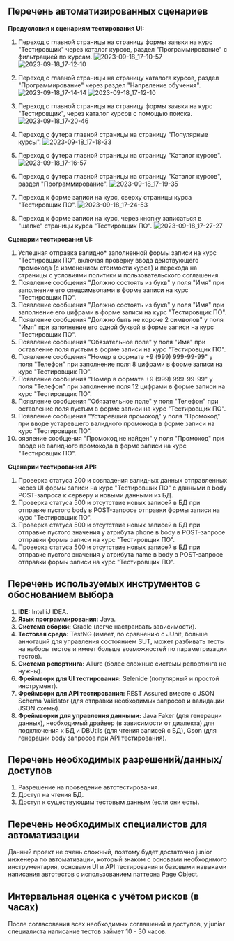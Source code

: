 ## Перечень автоматизированных сценариев

**Предусловия к сценариям тестирования UI:**

1. Переход с главной страницы на страницу формы заявки на курс "Тестировщик" через каталог курсов, раздел "Программирование" с фильтрацией по курсам.
![2023-09-18_17-10-57](https://github.com/Krastist/Auto_10/assets/128929997/81b765fc-c1bf-49bb-972b-28307e122bfd)
![2023-09-18_17-12-10](https://github.com/Krastist/Auto_10/assets/128929997/52fc9b40-41ca-4c03-865a-a45c9d351846)

2. Переход с главной страницы на страницу каталога курсов, раздел "Программирование" через раздел "Напрвление обучения".
![2023-09-18_17-14-14](https://github.com/Krastist/Auto_10/assets/128929997/b577da5f-4e7a-4a61-8da4-05283d90ff4f)
![2023-09-18_17-12-10](https://github.com/Krastist/Auto_10/assets/128929997/183e7729-5a02-4a5d-b6ed-b315584a9d2d)

3. Переход с главной страницы на страницу формы заявки на курс "Тестировщик", через каталог курсов с помощью поиска.
![2023-09-18_17-20-46](https://github.com/Krastist/Auto_10/assets/128929997/85efe905-16d2-48a6-8edf-385c6e93da8e)

4. Переход с футера главной страницы на страницу "Популярные курсы".
![2023-09-18_17-18-33](https://github.com/Krastist/Auto_10/assets/128929997/7f5223e1-2c18-4cdf-9744-58fdb6cc1559)

5. Переход с футера главной страницы на страницу "Каталог курсов".
![2023-09-18_17-16-57](https://github.com/Krastist/Auto_10/assets/128929997/491fb0a9-9f78-4626-b1e1-778933cdd66c)

6. Переход с футера главной страницы на страницу "Каталог курсов", раздел "Программирование".
![2023-09-18_17-19-35](https://github.com/Krastist/Auto_10/assets/128929997/b1eac58b-86db-4166-a1a9-558824937690)

7. Переход к форме записи на курс, сверху страницы курса "Тестировщик ПО".
![2023-09-18_17-24-53](https://github.com/Krastist/Auto_10/assets/128929997/72ea015d-37a6-4798-8d25-71231bca0452)

8. Переход к форме записи на курс, через кнопку записаться в "шапке" страницы курса "Тестировщик ПО".
![2023-09-18_17-27-27](https://github.com/Krastist/Auto_10/assets/128929997/294d7a7e-28b0-4866-9439-b7b3676f2f66)

**Сценарии тестирования UI:**

1. Успешная отправка валидно* заполненной формы записи на курс "Тестировщик ПО",
   включая проверку ввода действующего промокода (с изменением стоимости курса) и перехода на страницы с
   условиями политики и пользовательского соглашения.
2. Появление сообщения "Должно состоять из букв" у поля "Имя" при заполнение его спецсимволами
   в форме записи на курс "Тестировщик ПО".
3. Появление сообщения "Должно состоять из букв" у поля "Имя" при заполнение его цифрами
   в форме записи на курс "Тестировщик ПО".
4. Появление сообщения "Должно быть не короче 2 символов" у поля "Имя" при заполнение его одной буквой
   в форме записи на курс "Тестировщик ПО".
5. Появление сообщения "Обязательное поле" у поля "Имя" при оставление поля пустым
   в форме записи на курс "Тестировщик ПО".
6. Появление сообщения "Номер в формате +9 (999) 999-99-99" у поля "Телефон" при заполнение поля 8 цифрами
   в форме записи на курс "Тестировщик ПО".
7. Появление сообщения "Номер в формате +9 (999) 999-99-99" у поля "Телефон" при заполнение поля 12 цифрами
   в форме записи на курс "Тестировщик ПО".
8. Появление сообщения "Обязательное поле" у поля "Телефон" при оставление поля пустым
   в форме записи на курс "Тестировщик ПО".
9. Появление сообщения "Устаревший промокод" у поля "Промокод" при вводе устаревшего валидного промокода
   в форме записи на курс "Тестировщик ПО".
10. оявление сообщения "Промокод не найден" у поля "Промокод" при вводе не валидного промокода
    в форме записи на курс "Тестировщик ПО".

**Сценарии тестирования API:**

1. Проверка статуса 200 и совпадения валидных данных отправленных через
   UI формы записи на курс "Тестировщик ПО" с данными в body POST-запроса к
   серверу и новыми данными из БД.
2. Проверка статуса 500 и отсутствие новых записей в БД при отправке пустого body в POST-запросе
   отправки формы записи на курс "Тестировщик ПО".
3. Проверка статуса 500 и отсутствие новых записей в БД при отправке пустого значения у атрибута phone в body в
   POST-запросе отправки формы записи на курс "Тестировщик ПО".
4. Проверка статуса 500 и отсутствие новых записей в БД при отправке пустого значения у атрибута name в body в
   POST-запросе отправки формы записи на курс "Тестировщик ПО".

## Перечень используемых инструментов с обоснованием выбора

1. **IDE:** IntelliJ IDEA.
2. **Язык программирования:** Java.
3. **Система сборки:** Gradle (легче настраивать зависимости).
4. **Тестовая среда:** TestNG (имеет, по сравнению с JUnit, больше аннотаций для управления состоянием SUT, может разбивать тесты на наборы тестов и имеет больше возможностей по
   параметризации тестов).
5. **Система репортинга:** Allure (более сложные системы репортинга не нужны).
6. **Фреймворк для UI тестирования:** Selenide (популярный и простой инструмент).
7. **Фреймворк для API тестирования:** REST Assured вместе с JSON Schema Validator (для отправки необходимых запросов и
   валидации JSON схемы).
8. **Фреймворки для управления данными:** Java Faker (для генерации данных), необходимый драйвер (в зависимости от
   диалекта) для подключения к БД и DBUtils (для чтения записей с БД), Gson (для генерации body запросов при API
   тестирования).

## Перечень необходимых разрешений/данных/доступов

1. Разрешение на проведение автотестирования.
2. Доступ на чтения БД.
3. Доступ к существующим тестовым данным (если они есть).

## Перечень необходимых специалистов для автоматизации

Данный проект не очень сложный, поэтому будет достаточно junior инженера по автоматизации, который знаком с
основами необходимого инструментария, основами UI и API тестирования и базовыми навыками написания автотестов с использованием
паттерна Page Object.

## Интервальная оценка с учётом рисков (в часах)

После согласования всех необходимых соглашений и доступов, у juniar специалиста написание тестов займет 10 - 30 часов.
